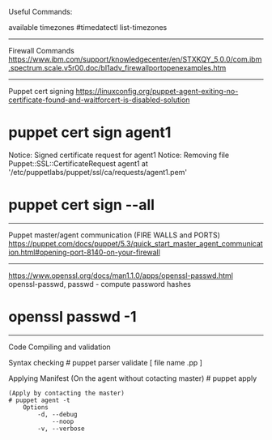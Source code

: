 Useful Commands:

available timezones
#timedatectl list-timezones

--------------------------------------------------------------------------------
Firewall Commands
https://www.ibm.com/support/knowledgecenter/en/STXKQY_5.0.0/com.ibm.spectrum.scale.v5r00.doc/bl1adv_firewallportopenexamples.htm

--------------------------------------------------------------------------------

Puppet cert signing
https://linuxconfig.org/puppet-agent-exiting-no-certificate-found-and-waitforcert-is-disabled-solution

# puppet cert sign agent1
Notice: Signed certificate request for agent1
Notice: Removing file Puppet::SSL::CertificateRequest agent1
at '/etc/puppetlabs/puppet/ssl/ca/requests/agent1.pem'

# puppet cert sign --all

--------------------------------------------------------------------------------
Puppet master/agent communication (FIRE WALLS and PORTS)
https://puppet.com/docs/puppet/5.3/quick_start_master_agent_communication.html#opening-port-8140-on-your-firewall


--------------------------------------------------------------------------------
https://www.openssl.org/docs/man1.1.0/apps/openssl-passwd.html
openssl-passwd, passwd - compute password hashes

# openssl passwd -1

--------------------------------------------------------------------------------

Code Compiling and validation

Syntax checking
	# puppet parser validate [ file name .pp ]

Applying Manifest
	(On the agent without cotacting master)
	# puppet apply

	(Apply by contacting the master)
	# puppet agent -t
		Options		
			-d, --debug
				--noop
			-v,	--verbose
